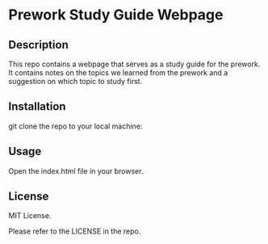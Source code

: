 <!-- @format -->

# Prework Study Guide Webpage

## Description

This repo contains a webpage that serves as a study guide for the prework. It contains notes on the topics we learned from the prework and a suggestion on which topic to study first.

## Installation

git clone the repo to your local machine:

## Usage

Open the index.html file in your browser.

## License

MIT License.

Please refer to the LICENSE in the repo.
